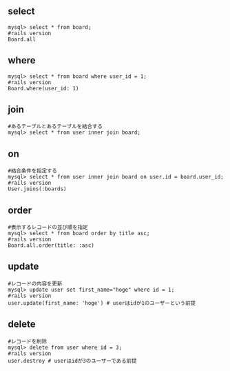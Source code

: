 ## select

```
mysql> select * from board;
#rails version
Board.all
```

## where

```
mysql> select * from board where user_id = 1;
#rails version
Board.where(user_id: 1)
```

## join

```
#あるテーブルとあるテーブルを結合する
mysql> select * from user inner join board;
```

## on

```
#結合条件を指定する
mysql> select * from user inner join board on user.id = board.user_id;
#rails version
User.joins(:boards)
```

## order

```b
#表示するレコードの並び順を指定
mysql> select * from board order by title asc;
#rails version
Board.all.order(title: :asc)
```

## update

```
#レコードの内容を更新
mysql> update user set first_name="hoge" where id = 1;
#rails version
user.update(first_name: 'hoge') # userはidが1のユーザーという前提
```

## delete

```
#レコードを削除
mysql> delete from user where id = 3;
#rails version
user.destroy # userはidが3のユーザーである前提
```
